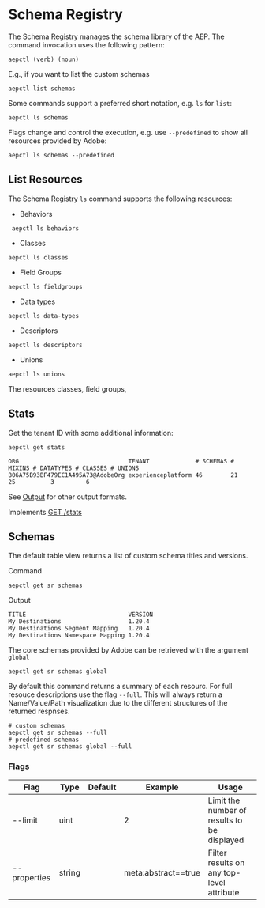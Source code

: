 # Schema Registry

The Schema Registry manages the schema library of the AEP. The command
invocation uses the following pattern:

```terminal
aepctl (verb) (noun)
```

E.g., if you want to list the custom schemas 

```terminal
aepctl list schemas
```

Some commands support a preferred short notation, e.g. `ls` for `list`:

```terminal
aepctl ls schemas
```

Flags change and control the execution, e.g. use `--predefined` to show all
resources provided by Adobe:

```terminal
aepctl ls schemas --predefined
```

## List Resources

The Schema Registry `ls` command supports the following resources:

* Behaviors
```terminal
 aepctl ls behaviors
 ```
* Classes
```terminal
aepctl ls classes
```
* Field Groups
```terminal
aepctl ls fieldgroups
```
* Data types
```terminal
aepctl ls data-types
```
* Descriptors
```terminal
aepctl ls descriptors
```
* Unions
```terminal
aepctl ls unions
```

The resources classes, field groups, 

## Stats

Get the tenant ID with some additional information:

```terminal
aepctl get stats

ORG                               TENANT             # SCHEMAS # MIXINS # DATATYPES # CLASSES # UNIONS
B06A75B93BF479EC1A495A73@AdobeOrg experienceplatform 46        21       25          3         6
```

See [Output](output.md) for other output formats.

Implements [GET /stats](https://www.adobe.io/apis/experienceplatform/home/api-reference.html#/Stats/ims_org_stats)

## Schemas

The default table view returns a list of custom schema titles and versions.

Command
```terminal
aepctl get sr schemas
```

Output
```terminal
TITLE                             VERSION
My Destinations                   1.20.4
My Destinations Segment Mapping   1.20.4
My Destinations Namespace Mapping 1.20.4
```

The core schemas provided by Adobe can be retrieved with the argument `global`

```terminal
aepctl get sr schemas global
```

By default this command returns a summary of each resourc. For full resouce
descriptions use the flag `--full`. This will always return a Name/Value/Path
visualization due to the different structures of the returned respnses.

```terminal
# custom schemas
aepctl get sr schemas --full
# predefined schemas
aepctl get sr schemas global --full
```

### Flags

|Flag | Type | Default | Example | Usage |
|-----|------|---------|---------|-------|
| --limit | uint | | 2 | Limit the number of results to be displayed |
| --properties | string |  | meta:abstract==true | Filter results on any top-level attribute


